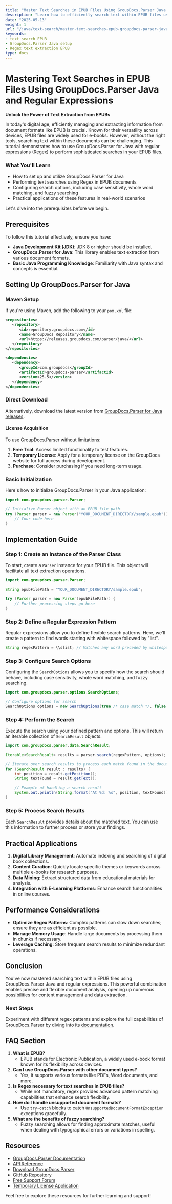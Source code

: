 ```yaml
---
title: "Master Text Searches in EPUB Files Using GroupDocs.Parser Java and Regex"
description: "Learn how to efficiently search text within EPUB files using GroupDocs.Parser for Java with regular expressions. Master text extraction techniques for digital libraries."
date: "2025-05-13"
weight: 1
url: "/java/text-search/master-text-searches-epub-groupdocs-parser-java/"
keywords:
- text search EPUB
- GroupDocs.Parser Java setup
- Regex text extraction EPUB
type: docs
---
```

# Mastering Text Searches in EPUB Files Using GroupDocs.Parser Java and Regular Expressions

**Unlock the Power of Text Extraction from EPUBs**

In today's digital age, efficiently managing and extracting information from document formats like EPUB is crucial. Known for their versatility across devices, EPUB files are widely used for e-books. However, without the right tools, searching text within these documents can be challenging. This tutorial demonstrates how to use GroupDocs.Parser for Java with regular expressions (Regex) to perform sophisticated searches in your EPUB files.

### What You'll Learn
- How to set up and utilize GroupDocs.Parser for Java
- Performing text searches using Regex in EPUB documents
- Configuring search options, including case sensitivity, whole word matching, and fuzzy searching
- Practical applications of these features in real-world scenarios

Let's dive into the prerequisites before we begin.

## Prerequisites

To follow this tutorial effectively, ensure you have:
- **Java Development Kit (JDK)**: JDK 8 or higher should be installed.
- **GroupDocs.Parser for Java**: This library enables text extraction from various document formats.
- **Basic Java Programming Knowledge**: Familiarity with Java syntax and concepts is essential.

## Setting Up GroupDocs.Parser for Java

### Maven Setup

If you're using Maven, add the following to your `pom.xml` file:

```xml
<repositories>
   <repository>
      <id>repository.groupdocs.com</id>
      <name>GroupDocs Repository</name>
      <url>https://releases.groupdocs.com/parser/java/</url>
   </repository>
</repositories>

<dependencies>
   <dependency>
      <groupId>com.groupdocs</groupId>
      <artifactId>groupdocs-parser</artifactId>
      <version>25.5</version>
   </dependency>
</dependencies>
```

### Direct Download

Alternatively, download the latest version from [GroupDocs.Parser for Java releases](https://releases.groupdocs.com/parser/java/).

#### License Acquisition
To use GroupDocs.Parser without limitations:
1. **Free Trial**: Access limited functionality to test features.
2. **Temporary License**: Apply for a temporary license on the GroupDocs website for full access during development.
3. **Purchase**: Consider purchasing if you need long-term usage.

### Basic Initialization
Here's how to initialize GroupDocs.Parser in your Java application:

```java
import com.groupdocs.parser.Parser;

// Initialize Parser object with an EPUB file path
try (Parser parser = new Parser("YOUR_DOCUMENT_DIRECTORY/sample.epub")) {
    // Your code here
}
```

## Implementation Guide

### Step 1: Create an Instance of the Parser Class
To start, create a `Parser` instance for your EPUB file. This object will facilitate all text extraction operations.

```java
import com.groupdocs.parser.Parser;

String epubFilePath = "YOUR_DOCUMENT_DIRECTORY/sample.epub";

try (Parser parser = new Parser(epubFilePath)) {
    // Further processing steps go here
}
```

### Step 2: Define a Regular Expression Pattern
Regular expressions allow you to define flexible search patterns. Here, we'll create a pattern to find words starting with whitespace followed by "list".

```java
String regexPattern = \\slist; // Matches any word preceded by whitespace and 'list'
```

### Step 3: Configure Search Options
Configuring the `SearchOptions` allows you to specify how the search should behave, including case sensitivity, whole word matching, and fuzzy searching.

```java
import com.groupdocs.parser.options.SearchOptions;

// Configure options for search
SearchOptions options = new SearchOptions(true /* case match */, false /* whole word */, true /* fuzzy */);
```

### Step 4: Perform the Search
Execute the search using your defined pattern and options. This will return an iterable collection of `SearchResult` objects.

```java
import com.groupdocs.parser.data.SearchResult;

Iterable<SearchResult> results = parser.search(regexPattern, options);

// Iterate over search results to process each match found in the document
for (SearchResult result : results) {
    int position = result.getPosition();
    String textFound = result.getText();

    // Example of handling a search result
    System.out.println(String.format("At %d: %s", position, textFound));
}
```

### Step 5: Process Search Results
Each `SearchResult` provides details about the matched text. You can use this information to further process or store your findings.

## Practical Applications
1. **Digital Library Management**: Automate indexing and searching of digital book collections.
2. **Content Curation**: Quickly locate specific themes or keywords across multiple e-books for research purposes.
3. **Data Mining**: Extract structured data from educational materials for analysis.
4. **Integration with E-Learning Platforms**: Enhance search functionalities in online courses.

## Performance Considerations
- **Optimize Regex Patterns**: Complex patterns can slow down searches; ensure they are as efficient as possible.
- **Manage Memory Usage**: Handle large documents by processing them in chunks if necessary.
- **Leverage Caching**: Store frequent search results to minimize redundant operations.

## Conclusion
You've now mastered searching text within EPUB files using GroupDocs.Parser Java and regular expressions. This powerful combination enables precise and flexible document analysis, opening up numerous possibilities for content management and data extraction.

### Next Steps
Experiment with different regex patterns and explore the full capabilities of GroupDocs.Parser by diving into its [documentation](https://docs.groupdocs.com/parser/java/).

## FAQ Section
1. **What is EPUB?**
   - EPUB stands for Electronic Publication, a widely used e-book format known for its flexibility across devices.
2. **Can I use GroupDocs.Parser with other document types?**
   - Yes, it supports various formats like PDFs, Word documents, and more.
3. **Is Regex necessary for text searches in EPUB files?**
   - While not mandatory, regex provides advanced pattern matching capabilities that enhance search flexibility.
4. **How do I handle unsupported document formats?**
   - Use `try-catch` blocks to catch `UnsupportedDocumentFormatException` exceptions gracefully.
5. **What are the benefits of fuzzy searching?**
   - Fuzzy searching allows for finding approximate matches, useful when dealing with typographical errors or variations in spelling.

## Resources
- [GroupDocs.Parser Documentation](https://docs.groupdocs.com/parser/java/)
- [API Reference](https://reference.groupdocs.com/parser/java)
- [Download GroupDocs.Parser](https://releases.groupdocs.com/parser/java/)
- [GitHub Repository](https://github.com/groupdocs-parser/GroupDocs.Parser-for-Java)
- [Free Support Forum](https://forum.groupdocs.com/c/parser)
- [Temporary License Application](https://purchase.groupdocs.com/temporary-license/) 

Feel free to explore these resources for further learning and support!
